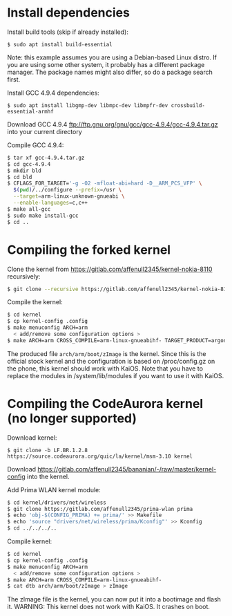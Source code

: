 # Install dependencies
Install build tools (skip if already installed):

    $ sudo apt install build-essential

Note: this example assumes you are using a Debian-based Linux distro. If you
are using some other system, it probably has a different package manager. The
package names might also differ, so do a package search first.

Install GCC 4.9.4 dependencies:

    $ sudo apt install libgmp-dev libmpc-dev libmpfr-dev crossbuild-essential-armhf

Download GCC 4.9.4 <ftp://ftp.gnu.org/gnu/gcc/gcc-4.9.4/gcc-4.9.4.tar.gz>
into your current directory

Compile GCC 4.9.4:

```sh
$ tar xf gcc-4.9.4.tar.gz
$ cd gcc-4.9.4
$ mkdir bld
$ cd bld
$ CFLAGS_FOR_TARGET='-g -O2 -mfloat-abi=hard -D__ARM_PCS_VFP' \
  $(pwd)/../configure --prefix=/usr \
  --target=arm-linux-unknown-gnueabi \
  --enable-languages=c,c++
$ make all-gcc
$ sudo make install-gcc
$ cd ..
```

# Compiling the forked kernel

Clone the kernel from <https://gitlab.com/affenull2345/kernel-nokia-8110>
recursively:

```sh
$ git clone --recursive https://gitlab.com/affenull2345/kernel-nokia-8110
```

Compile the kernel:

```sh
$ cd kernel
$ cp kernel-config .config
$ make menuconfig ARCH=arm
  < add/remove some configuration options >
$ make ARCH=arm CROSS_COMPILE=arm-linux-gnueabihf- TARGET_PRODUCT=argon
```

The produced file `arch/arm/boot/zImage` is the kernel.
Since this is the official stock kernel and the configuration is based on
/proc/config.gz on the phone, this kernel should work with KaiOS.
Note that you have to replace the modules in /system/lib/modules if you want to
use it with KaiOS.

# Compiling the CodeAurora kernel (no longer supported)

Download kernel:

    $ git clone -b LF.BR.1.2.8 https://source.codeaurora.org/quic/la/kernel/msm-3.10 kernel

Download <https://gitlab.com/affenull2345/bananian/-/raw/master/kernel-config>
into the kernel.

Add Prima WLAN kernel module:

```sh
$ cd kernel/drivers/net/wireless
$ git clone https://gitlab.com/affenull2345/prima-wlan prima
$ echo 'obj-$(CONFIG_PRIMA) += prima/' >> Makefile
$ echo 'source "drivers/net/wireless/prima/Kconfig"' >> Kconfig
$ cd ../../../..
```

Compile kernel:

```sh
$ cd kernel
$ cp kernel-config .config
$ make menuconfig ARCH=arm
  < add/remove some configuration options >
$ make ARCH=arm CROSS_COMPILE=arm-linux-gnueabihf-
$ cat dtb arch/arm/boot/zImage > zImage
```

The zImage file is the kernel, you can now put it into a bootimage and flash it.
WARNING: This kernel does not work with KaiOS. It crashes on boot.
